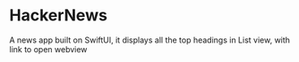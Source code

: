 # HackerNews
A news app built on SwiftUI, it displays all the top headings in List view, with link to open webview
